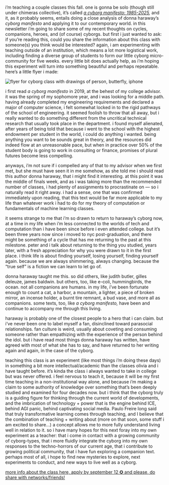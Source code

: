 i’m teaching a couple classes this fall. one is gonna be solo (though still under chimeras collective), it’s called *[a cyborg manifesto: 1985-2025](https://www.notion.so/A-Cyborg-Manifesto-1985-2025-24b6e06b496980d286eac17a78cbb5a4?pvs=21),* and it, as it probably seems, entails doing a close analysis of donna haraway’s *cyborg manifesto* and applying it to our contemporary world. in this newsletter i’m going to share some of my recent thoughts on cycles, companions, heroes, and (of course) cyborgs. but first i just wanted to ask: if you’re reading this, could you share the information about this class with someone(s) you think would be interested? again, i am experimenting with teaching outside of an institution, which means a lot more logistical work, including finding a diverse group of students to form our little cyborg micro-community for five weeks. every little bit does actually help, as i’m hoping this experiment will turn into something beautiful and perhaps repeatable. here’s a little flyer i made:

![flyer for cyborg class with drawings of person, butterfly, iphone](https://d2w9rnfcy7mm78.cloudfront.net/38893684/original_30534dc7f1e754d4a512072a7b9cbd16.png?1755633551?bc=0)

i first read *a cyborg manifesto* in 2019, at the behest of my college advisor. it was the spring of my sophomore year, and i was looking for a middle path. having already completed my engineering requirements and declared a major of computer science, i felt somewhat locked in to the rigid pathways of the school of engineering. it seemed foolish to throw that all away, but i really wanted to do something different from the uncritical technical research that usually took place in the department. i found myself alienated, after years of being told that because i went to the school with the highest endowment per student in the world, i could do anything i wanted. being anything you want to be sounds great in theory, and the resources did indeed flow at an unreasonable pace, but when in practice over 50% of the student body is going to work in consulting or finance, promises of plural futures become less compelling.

anyways, i’m not sure if i compelled any of that to my advisor when we first met, but she must have seen it in me somehow, as she told me i should read this author donna haraway, that i might find it interesting. at this point it was the middle of finals week, and as i was taking more than the recommended number of classes, i had plenty of assignments to procrastinate on — so i naturally read it right away. i had a sense, one that was confirmed immediately upon reading, that this text would be far more applicable to my life than whatever work i had to do for my theory of computation or fundamentals of machine learning classes. 

it seems strange to me that i’m so drawn to return to haraway’s cyborg now, at a time in my life when i’m less connected to the worlds of tech and computation than i have been since before i even attended college. but it’s been three years now since i moved to nyc post-graduation, and there might be something of a cycle that has me returning to the past at this milestone. peter and i talk about returning to the thing you studied, years later, with a fresh appreciation for why you were drawn to it in the first place. i think life is about finding yourself, losing yourself, finding yourself again. because we are always shimmering, always changing. because the “true self” is a fiction we can learn to let go of.

donna haraway taught me this. so did others, like judith butler, gilles deleuze, james baldwin. but others, too, like e-coli, hummingbirds, the ocean. not all companions are humans. in my life, i’ve been fortunate enough to count a cat, a harbor, a mountain, a lighter, a piece of broken mirror, an incense holder, a burnt tire remnant, a bud vase, and more all as companions. some texts, too, like *a cyborg manifesto,* have been and continue to accompany me through this living. 

haraway is probably one of the closest people to a hero that i can claim. but i’ve never been one to label myself a fan, disinclined toward parasocial relationships. fan culture is weird, usually about coveting and consuming someone rather than empathizing with the experience of the person behind the idol. but i have read most things donna haraway has written, have agreed with most of what she has to say, and have returned to her writing again and again, in the case of the cyborg. 

teaching this class is an experiment (like most things i’m doing these days) in something a bit more intellectual/academic than the classes olivia and i have taught before. it’s kinda the class i always wanted to take in college but was never offered. i feel nervous to teach it, because it will be my first time teaching in a non-institutional way alone, and because i’m making a claim to some authority of knowledge over something that’s been deeply studied and examined for four decades now. but i think that the cyborg truly is a guiding figure for thinking through the current world of developments, and the imbrication of technology + power that is the engine behind ICE, behind AGI panic, behind captivating social media. Paulo Freire long said that truly transformative learning comes through teaching, and I believe that the combination of teaching + writing about (more on that soon, some stuff i am excited to share…) a concept allows me to more fully understand living well in relation to it. so i have many hopes for this next foray into my own experiment as a teacher: that i come in contact with a growing community of cyborg-types, that i more fluidly integrate the cyborg into my own responses to the techno-horrors of our current age, that i contribute to growing political community, that i have fun exploring a companion text. perhaps most of all, i hope to find new mysteries to explore, next experiments to conduct, and new ways to live well as a cyborg.

[more info about the class here, apply by september 12 ✪ and please, do share with networks/friends!](https://www.notion.so/A-Cyborg-Manifesto-1985-2025-24b6e06b496980d286eac17a78cbb5a4?pvs=21)